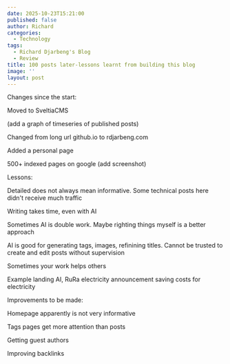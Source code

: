 ```yaml
---
date: 2025-10-23T15:21:00
published: false
author: Richard
categories:
  - Technology
tags:
  - Richard Djarbeng's Blog
  - Review
title: 100 posts later-lessons learnt from building this blog
image: ''
layout: post
---
```

Changes since the start:

Moved to SveltiaCMS

(add a graph of timeseries of published posts)

Changed from long url github.io to rdjarbeng.com

Added a personal page

500+ indexed pages on google (add screenshot)

Lessons:

Detailed does not always mean informative. Some technical posts here didn't receive much traffic

Writing takes time, even with AI

Sometimes AI is double work. Maybe righting things myself is a better approach

AI is good for generating tags, images, refinining titles. Cannot be trusted to create and edit posts without supervision

Sometimes your work helps others

Example landing AI, RuRa electricity announcement saving costs for electricity

Improvements to be made:

Homepage apparently is not very informative

Tags pages get more attention than posts

Getting guest authors

Improving backlinks
